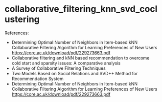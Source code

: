 # collaborative_filtering_knn_svd_coclustering

References:
- Determining Optimal Number of Neighbors in Item-based kNN Collaborative Filtering Algorithm for Learning Preferences of New Users https://core.ac.uk/download/pdf/229273663.pdf
- Collaborative filtering and kNN based recommendation to overcome cold start and sparsity issues: A comparative analysis
- A Survey of Collaborative Filtering Techniques 
- Two Models Based on Social Relations and SVD++ Method for Recommendation System
- Determining Optimal Number of Neighbors in Item-based kNN Collaborative Filtering Algorithm for Learning Preferences of New Users https://core.ac.uk/download/pdf/229273663.pdf
